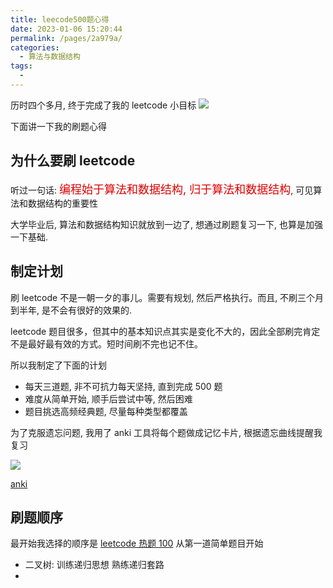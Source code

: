 ```yaml
---
title: leecode500题心得
date: 2023-01-06 15:20:44
permalink: /pages/2a979a/
categories:
  - 算法与数据结构
tags:
  - 
---
```

历时四个多月, 终于完成了我的 leetcode 小目标
![](https://raw.gitmirror.com/GanChuanYin/picture/main/blog/20230106152148.png)

下面讲一下我的刷题心得

## 为什么要刷 leetcode

听过一句话: <font color=#dd0000 size=4>编程始于算法和数据结构, 归于算法和数据结构</font>, 可见算法和数据结构的重要性

大学毕业后, 算法和数据结构知识就放到一边了, 想通过刷题复习一下, 也算是加强一下基础.

## 制定计划

刷 leetcode 不是一朝一夕的事儿。需要有规划, 然后严格执行。而且, 不刷三个月到半年, 是不会有很好的效果的.

leetcode 题目很多，但其中的基本知识点其实是变化不大的，因此全部刷完肯定不是最好最有效的方式。短时间刷不完也记不住。

所以我制定了下面的计划

- 每天三道题, 非不可抗力每天坚持, 直到完成 500 题
- 难度从简单开始, 顺手后尝试中等, 然后困难
- 题目挑选高频经典题, 尽量每种类型都覆盖

为了克服遗忘问题, 我用了 anki 工具将每个题做成记忆卡片, 根据遗忘曲线提醒我复习

![](https://raw.gitmirror.com/GanChuanYin/picture/main/blog/20230106154639.png)

[anki](https://apps.ankiweb.net/)

## 刷题顺序

最开始我选择的顺序是 [leetcode 热题 100](https://apps.ankiweb.net/) 从第一道简单题目开始

- 二叉树: 训练递归思想 熟练递归套路
-
